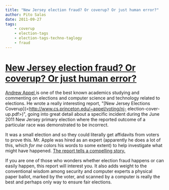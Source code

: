 ```yaml
---
title: "New Jersey election fraud? Or coverup? Or just human error?"
author: Pito Salas
date: 2011-09-27
tags:
    - coverup
    - election-tags
    - election-tags-techno-taglogy
    - fraud
---
```

# [New Jersey election fraud? Or coverup? Or just human error?](None)




[Andrew Appel ](<http://www.cs.princeton.edu/~appel/>)is one of the best known
academics studying and commenting on elections and computer science and
technology related to elections. He wrote a really interesting report, "[New
Jersey Elections Coverup](<http://www.cs.princeton.edu/~appel/voting/nj-
election-cover-up.pdf>)", going into great detail about a specific incident
during the June 2011 New Jersey primary election where the reported outcome of
a particular race was demonstrated to be incorrect.

It was a small election and so they could literally get affidavits from voters
to prove this. Mr. Apple was hired as an expert (apparently he does a lot of
this, which _for me_ colors his words to some extent) to help investigate what
might have happened. [The report tells a compelling story.
](<http://www.cs.princeton.edu/~appel/voting/nj-election-cover-up.pdf>)

If you are one of those who wonders whether election fraud happens or can
easily happen, this report will interest you. It also adds weight to the
conventional wisdom among security and computer experts a physical paper
ballot, marked by the voter, and scanned by a computer is really the best and
perhaps only way to ensure fair elections.


